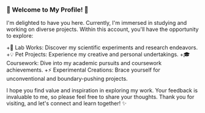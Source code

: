 ### 🌟 Welcome to My Profile! 🌟

I'm delighted to have you here. Currently, I'm immersed in studying and working on diverse projects. Within this account, you'll have the opportunity to explore:

+🔬 Lab Works: Discover my scientific experiments and research endeavors.
+💡 Pet Projects: Experience my creative and personal undertakings.
+🎓 Coursework: Dive into my academic pursuits and coursework achievements.
+⚡️ Experimental Creations: Brace yourself for unconventional and boundary-pushing projects.

I hope you find value and inspiration in exploring my work. Your feedback is invaluable to me, so please feel free to share your thoughts. Thank you for visiting, and let's connect and learn together! ✨
